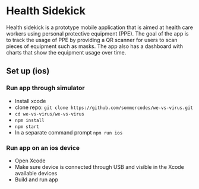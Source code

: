 # Health Sidekick

Health sidekick is a prototype mobile application that is aimed at health care workers using personal protective equipment (PPE). The goal of the app is to track the usage of PPE by providing a QR scanner for users to scan pieces of equipment such as masks. The app also has a dashboard with charts that show the equipment usage over time.

## Set up (ios)

### Run app through simulator
- Install xcode
- clone repo: `git clone https://github.com/sommercodes/we-vs-virus.git`
- `cd we-vs-virus/we-vs-virus`
- `npm install`
- `npm start`
- In a separate command prompt `npm run ios`

### Run app on an ios device
- Open Xcode
- Make sure device is connected through USB and visible in the Xcode available devices
- Build and run app

